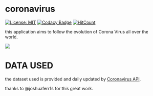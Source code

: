 # coronavirus
[![License: MIT](https://img.shields.io/badge/License-MIT-yellow.svg)](https://opensource.org/licenses/MIT)
[![Codacy Badge](https://api.codacy.com/project/badge/Grade/e0a06de459354731be21076a9fba2a67)](https://www.codacy.com/manual/aitahtman/coronavirus?utm_source=github.com&amp;utm_medium=referral&amp;utm_content=aitahtman/coronavirus&amp;utm_campaign=Badge_Grade)
[![HitCount](http://hits.dwyl.io/aitahtman/coronavirus.svg)](http://hits.dwyl.io/aitahtman/coronavirus)

this application aims to follow the evolution of Corona Virus all over the world.


![](https://pbs.twimg.com/media/EP2xZmsWsAAoSzP?format=jpg&name=4096x4096)


# DATA USED
the dataset used is provided and daily updated by [Coronavirus API](https://github.com/joshuaferr1s/api-server/blob/master/src/routes/coronavirus/README.md).

thanks  to @joshuaferr1s  for this great work.



